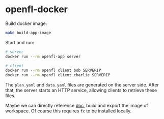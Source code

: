 # openfl-docker

Build docker image:

```bash
make build-app-image
```

Start and run:

```bash
# server
docker run --rm openfl-app server

# client
docker run --rm openfl client bob SERVERIP
docker run --rm openfl client charlie SERVERIP
```

The `plan.yaml` and `data.yaml` files are generated on the server side. After that, the server starts an HTTP service, allowing clients to retrieve these files.

Maybe we can directly reference [doc](https://openfl.readthedocs.io/en/latest/about/features_index/taskrunner.html#docker-container-approach), build and export the image of workspace. Of course this requires `fx` to be installed locally.
